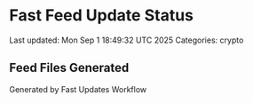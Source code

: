 # Fast Feed Update Status
Last updated: Mon Sep  1 18:49:32 UTC 2025
Categories: crypto

## Feed Files Generated

Generated by Fast Updates Workflow
